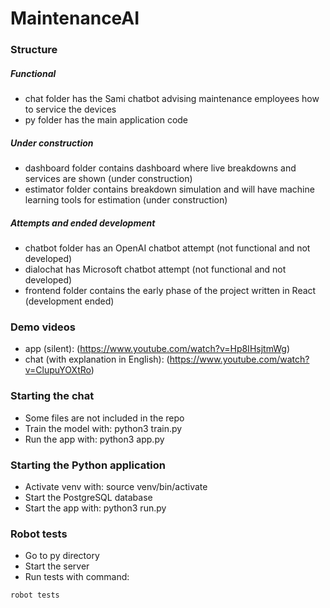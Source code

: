 # MaintenanceAI

### Structure
##### Functional
* chat folder has the Sami chatbot advising maintenance employees how to service the devices
* py folder has the main application code
##### Under construction
* dashboard folder contains dashboard where live breakdowns and services are shown (under construction)
* estimator folder contains breakdown simulation and will have machine learning tools for estimation (under construction)
##### Attempts and ended development
* chatbot folder has an OpenAI chatbot attempt (not functional and not developed)
* dialochat has Microsoft chatbot attempt (not functional and not developed)
* frontend folder contains the early phase of the project written in React (development ended)

### Demo videos
* app (silent): (https://www.youtube.com/watch?v=Hp8IHsjtmWg)
* chat (with explanation in English): (https://www.youtube.com/watch?v=ClupuYOXtRo)

### Starting the chat
* Some files are not included in the repo
* Train the model with: python3 train.py
* Run the app with: python3 app.py

### Starting the Python application
* Activate venv with: source venv/bin/activate
* Start the PostgreSQL database
* Start the app with: python3 run.py

### Robot tests
* Go to py directory
* Start the server
* Run tests with command:
```bash
robot tests
```
